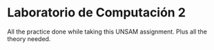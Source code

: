 # Laboratorio de Computación 2
All the practice done while taking this UNSAM assignment. Plus all the theory needed.
